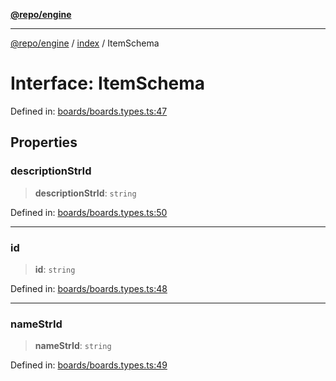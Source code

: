 [**@repo/engine**](../../README.md)

---

[@repo/engine](../../modules.md) / [index](../README.md) / ItemSchema

# Interface: ItemSchema

Defined in: [boards/boards.types.ts:47](https://github.com/alexqguo/drinking-board-game-v3/blob/56df34968617deee505d881352afe56efb53b2a4/packages/engine/src/boards/boards.types.ts#L47)

## Properties

### descriptionStrId

> **descriptionStrId**: `string`

Defined in: [boards/boards.types.ts:50](https://github.com/alexqguo/drinking-board-game-v3/blob/56df34968617deee505d881352afe56efb53b2a4/packages/engine/src/boards/boards.types.ts#L50)

---

### id

> **id**: `string`

Defined in: [boards/boards.types.ts:48](https://github.com/alexqguo/drinking-board-game-v3/blob/56df34968617deee505d881352afe56efb53b2a4/packages/engine/src/boards/boards.types.ts#L48)

---

### nameStrId

> **nameStrId**: `string`

Defined in: [boards/boards.types.ts:49](https://github.com/alexqguo/drinking-board-game-v3/blob/56df34968617deee505d881352afe56efb53b2a4/packages/engine/src/boards/boards.types.ts#L49)
